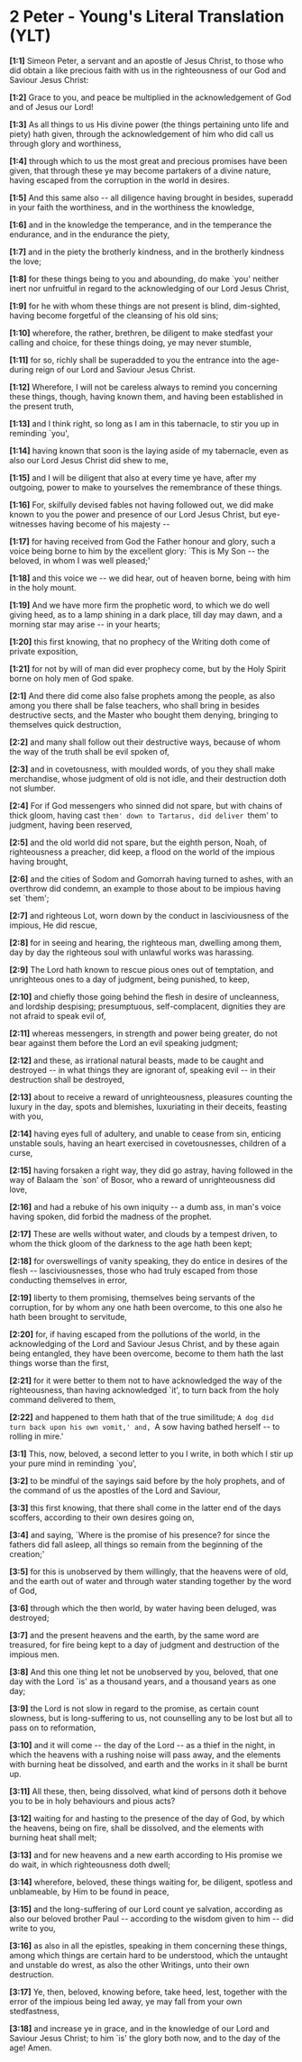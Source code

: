 # 2 Peter - Young's Literal Translation (YLT)

**[1:1]** Simeon Peter, a servant and an apostle of Jesus Christ, to those who did obtain a like precious faith with us in the righteousness of our God and Saviour Jesus Christ:

**[1:2]** Grace to you, and peace be multiplied in the acknowledgement of God and of Jesus our Lord!

**[1:3]** As all things to us His divine power (the things pertaining unto life and piety) hath given, through the acknowledgement of him who did call us through glory and worthiness,

**[1:4]** through which to us the most great and precious promises have been given, that through these ye may become partakers of a divine nature, having escaped from the corruption in the world in desires.

**[1:5]** And this same also -- all diligence having brought in besides, superadd in your faith the worthiness, and in the worthiness the knowledge,

**[1:6]** and in the knowledge the temperance, and in the temperance the endurance, and in the endurance the piety,

**[1:7]** and in the piety the brotherly kindness, and in the brotherly kindness the love;

**[1:8]** for these things being to you and abounding, do make `you' neither inert nor unfruitful in regard to the acknowledging of our Lord Jesus Christ,

**[1:9]** for he with whom these things are not present is blind, dim-sighted, having become forgetful of the cleansing of his old sins;

**[1:10]** wherefore, the rather, brethren, be diligent to make stedfast your calling and choice, for these things doing, ye may never stumble,

**[1:11]** for so, richly shall be superadded to you the entrance into the age-during reign of our Lord and Saviour Jesus Christ.

**[1:12]** Wherefore, I will not be careless always to remind you concerning these things, though, having known them, and having been established in the present truth,

**[1:13]** and I think right, so long as I am in this tabernacle, to stir you up in reminding `you',

**[1:14]** having known that soon is the laying aside of my tabernacle, even as also our Lord Jesus Christ did shew to me,

**[1:15]** and I will be diligent that also at every time ye have, after my outgoing, power to make to yourselves the remembrance of these things.

**[1:16]** For, skilfully devised fables not having followed out, we did make known to you the power and presence of our Lord Jesus Christ, but eye-witnesses having become of his majesty --

**[1:17]** for having received from God the Father honour and glory, such a voice being borne to him by the excellent glory: `This is My Son -- the beloved, in whom I was well pleased;'

**[1:18]** and this voice we -- we did hear, out of heaven borne, being with him in the holy mount.

**[1:19]** And we have more firm the prophetic word, to which we do well giving heed, as to a lamp shining in a dark place, till day may dawn, and a morning star may arise -- in your hearts;

**[1:20]** this first knowing, that no prophecy of the Writing doth come of private exposition,

**[1:21]** for not by will of man did ever prophecy come, but by the Holy Spirit borne on holy men of God spake.

**[2:1]** And there did come also false prophets among the people, as also among you there shall be false teachers, who shall bring in besides destructive sects, and the Master who bought them denying, bringing to themselves quick destruction,

**[2:2]** and many shall follow out their destructive ways, because of whom the way of the truth shall be evil spoken of,

**[2:3]** and in covetousness, with moulded words, of you they shall make merchandise, whose judgment of old is not idle, and their destruction doth not slumber.

**[2:4]** For if God messengers who sinned did not spare, but with chains of thick gloom, having cast `them' down to Tartarus, did deliver `them' to judgment, having been reserved,

**[2:5]** and the old world did not spare, but the eighth person, Noah, of righteousness a preacher, did keep, a flood on the world of the impious having brought,

**[2:6]** and the cities of Sodom and Gomorrah having turned to ashes, with an overthrow did condemn, an example to those about to be impious having set `them';

**[2:7]** and righteous Lot, worn down by the conduct in lasciviousness of the impious, He did rescue,

**[2:8]** for in seeing and hearing, the righteous man, dwelling among them, day by day the righteous soul with unlawful works was harassing.

**[2:9]** The Lord hath known to rescue pious ones out of temptation, and unrighteous ones to a day of judgment, being punished, to keep,

**[2:10]** and chiefly those going behind the flesh in desire of uncleanness, and lordship despising; presumptuous, self-complacent, dignities they are not afraid to speak evil of,

**[2:11]** whereas messengers, in strength and power being greater, do not bear against them before the Lord an evil speaking judgment;

**[2:12]** and these, as irrational natural beasts, made to be caught and destroyed -- in what things they are ignorant of, speaking evil -- in their destruction shall be destroyed,

**[2:13]** about to receive a reward of unrighteousness, pleasures counting the luxury in the day, spots and blemishes, luxuriating in their deceits, feasting with you,

**[2:14]** having eyes full of adultery, and unable to cease from sin, enticing unstable souls, having an heart exercised in covetousnesses, children of a curse,

**[2:15]** having forsaken a right way, they did go astray, having followed in the way of Balaam the `son' of Bosor, who a reward of unrighteousness did love,

**[2:16]** and had a rebuke of his own iniquity -- a dumb ass, in man's voice having spoken, did forbid the madness of the prophet.

**[2:17]** These are wells without water, and clouds by a tempest driven, to whom the thick gloom of the darkness to the age hath been kept;

**[2:18]** for overswellings of vanity speaking, they do entice in desires of the flesh -- lasciviousnesses, those who had truly escaped from those conducting themselves in error,

**[2:19]** liberty to them promising, themselves being servants of the corruption, for by whom any one hath been overcome, to this one also he hath been brought to servitude,

**[2:20]** for, if having escaped from the pollutions of the world, in the acknowledging of the Lord and Saviour Jesus Christ, and by these again being entangled, they have been overcome, become to them hath the last things worse than the first,

**[2:21]** for it were better to them not to have acknowledged the way of the righteousness, than having acknowledged `it', to turn back from the holy command delivered to them,

**[2:22]** and happened to them hath that of the true similitude; `A dog did turn back upon his own vomit,' and, `A sow having bathed herself -- to rolling in mire.'

**[3:1]** This, now, beloved, a second letter to you I write, in both which I stir up your pure mind in reminding `you',

**[3:2]** to be mindful of the sayings said before by the holy prophets, and of the command of us the apostles of the Lord and Saviour,

**[3:3]** this first knowing, that there shall come in the latter end of the days scoffers, according to their own desires going on,

**[3:4]** and saying, `Where is the promise of his presence? for since the fathers did fall asleep, all things so remain from the beginning of the creation;'

**[3:5]** for this is unobserved by them willingly, that the heavens were of old, and the earth out of water and through water standing together by the word of God,

**[3:6]** through which the then world, by water having been deluged, was destroyed;

**[3:7]** and the present heavens and the earth, by the same word are treasured, for fire being kept to a day of judgment and destruction of the impious men.

**[3:8]** And this one thing let not be unobserved by you, beloved, that one day with the Lord `is' as a thousand years, and a thousand years as one day;

**[3:9]** the Lord is not slow in regard to the promise, as certain count slowness, but is long-suffering to us, not counselling any to be lost but all to pass on to reformation,

**[3:10]** and it will come -- the day of the Lord -- as a thief in the night, in which the heavens with a rushing noise will pass away, and the elements with burning heat be dissolved, and earth and the works in it shall be burnt up.

**[3:11]** All these, then, being dissolved, what kind of persons doth it behove you to be in holy behaviours and pious acts?

**[3:12]** waiting for and hasting to the presence of the day of God, by which the heavens, being on fire, shall be dissolved, and the elements with burning heat shall melt;

**[3:13]** and for new heavens and a new earth according to His promise we do wait, in which righteousness doth dwell;

**[3:14]** wherefore, beloved, these things waiting for, be diligent, spotless and unblameable, by Him to be found in peace,

**[3:15]** and the long-suffering of our Lord count ye salvation, according as also our beloved brother Paul -- according to the wisdom given to him -- did write to you,

**[3:16]** as also in all the epistles, speaking in them concerning these things, among which things are certain hard to be understood, which the untaught and unstable do wrest, as also the other Writings, unto their own destruction.

**[3:17]** Ye, then, beloved, knowing before, take heed, lest, together with the error of the impious being led away, ye may fall from your own stedfastness,

**[3:18]** and increase ye in grace, and in the knowledge of our Lord and Saviour Jesus Christ; to him `is' the glory both now, and to the day of the age! Amen.
